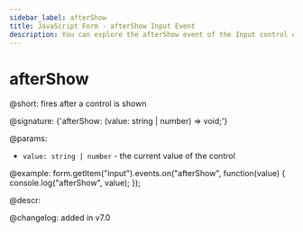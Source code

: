 ```yaml
---
sidebar_label: afterShow
title: JavaScript Form - afterShow Input Event 
description: You can explore the afterShow event of the Input control of Form in the documentation of the DHTMLX JavaScript UI library. Browse developer guides and API reference, try out code examples and live demos, and download a free 30-day evaluation version of DHTMLX Suite 7.
---
```


# afterShow

@short: fires after a control is shown

@signature: {'afterShow: (value: string | number) => void;'}

@params:
- `value: string | number` - the current value of the control

@example:
form.getItem("input").events.on("afterShow", function(value) {
    console.log("afterShow", value);
});

@descr:

@changelog: added in v7.0
